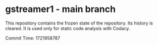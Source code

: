 # gstreamer1 - main branch

This repository contains the frozen state of the repository.
Its history is cleared. It is used only for static code
analysis with Codacy.

Commit Time: 1721958787